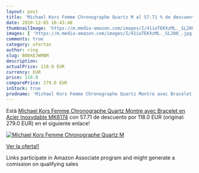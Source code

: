 ```yaml
---
layout: post
title: 'Michael Kors Femme Chronographe Quartz M al 57.71 % de descuento'
date: 2020-12-05 16:43:48
thumbnailImage: 'https://m.media-amazon.com/images/I/41ioTEKXzML._SL200_.jpg'
images: [ 'https://m.media-amazon.com/images/I/41ioTEKXzML._SL200_.jpg' ]
comments: true
category: ofertas
author: ring
slug: B00XEJWHNM
description:
actualPrice: 118.0 EUR
currency: EUR
price: 118.0
comparePrice: 279.0 EUR
inStock: true
prodname: 'Michael Kors Femme Chronographe Quartz Montre avec Bracelet en Acier Inoxydable MK6174'
---
```


Está [Michael Kors Femme Chronographe Quartz Montre avec Bracelet en Acier Inoxydable MK6174](https://www.amazon.fr/dp/B00XEJWHNM/?tag=tolees0d-21) con 57.71 de descuento por 118.0 EUR (original: 279.0 EUR) en el siguiente enlace!

[![Michael Kors Femme Chronographe Quartz M](https://m.media-amazon.com/images/I/41ioTEKXzML._SL200_.jpg)](https://www.amazon.fr/dp/B00XEJWHNM/?tag=tolees0d-21)

[Ver la oferta!!](https://www.amazon.fr/dp/B00XEJWHNM/?tag=tolees0d-21)

Links participate in Amazon Associate program and might generate a comission on qualifying sales


